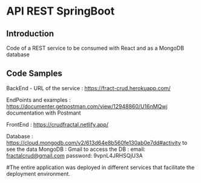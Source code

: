 # API REST SpringBoot

## Introduction

Code of a REST service to be consumed with React and as a MongoDB database

## Code Samples

BackEnd - URL of the service : https://fract-crud.herokuapp.com/ 

EndPoints and examples :
https://documenter.getpostman.com/view/12948860/U16nMQwj documentation with Postmant

FrontEnd : https://crudfractal.netlify.app/

Database : 
  https://cloud.mongodb.com/v2/613d64e8b560fe130ab0e7dd#activity to see the data
  MongoDB : 
  Gmail to access the DB :
    email: fractalcrud@gmail.com
    password: 9vpnL4JRHSQjU3A






#The entire application was deployed in different services that facilitate the deployment environment.

